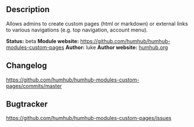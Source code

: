 ## Description
Allows admins to create custom pages (html or markdown) or external links to various navigations (e.g. top navigation, account menu).

__Status:__ beta
__Module website:__ <https://github.com/humhub/humhub-modules-custom-pages>
__Author:__ luke
__Author website:__ [humhub.org](http://humhub.org)


## Changelog

<https://github.com/humhub/humhub-modules-custom-pages/commits/master>

## Bugtracker

<https://github.com/humhub/humhub-modules-custom-pages/issues>